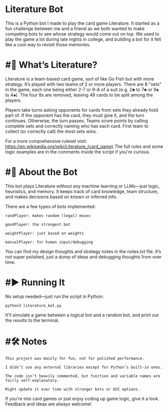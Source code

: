 # Literature Bot

This is a Python bot I made to play the card game Literature. It started as a fun challenge between me and a friend as we both wanted to make competing bots to see whose strategy would come out on top. We used to play the game a lot during late nights in college, and building a bot for it felt like a cool way to revisit those memories.

# #🎴 What’s Literature?

Literature is a team-based card game, sort of like Go Fish but with more strategy. It’s played with two teams of 2 or more players. There are 8 "sets" in the game, each one being either 2-7 or 9-A of a suit (e.g. 2♣ to 7♣ or 9♠ to A♠). The four 8s are removed, leaving 48 cards to be split among the players.

Players take turns asking opponents for cards from sets they already hold part of. If the opponent has the card, they must give it, and the turn continues. Otherwise, the turn passes. Teams score points by calling complete sets and correctly naming who has each card. First team to collect (or correctly call) the most sets wins.

For a more comprehensive ruleset visit: https://en.wikipedia.org/wiki/Literature_(card_game)
The full rules and some logic examples are in the comments inside the script if you're curious.

# #🤖 About the Bot

This bot plays Literature without any machine learning or LLMs—just logic, heuristics, and memory. It keeps track of card knowledge, team structure, and makes decisions based on known or inferred info.

There are a few types of bots implemented:

    randPlayer: makes random (legal) moves

    goodPlayer: the strongest bot

    weightPlayer: just based on weights

    manualPlayer: for human input/debugging

You can find my design thoughts and strategy notes in the notes.txt file. It’s not super polished, just a dump of ideas and debugging thoughts from over time.

# #▶️ Running It

No setup needed—just run the script in Python:
```
python3 literature_bot.py
```

It'll simulate a game between a logical bot and a random bot, and print out the results to the terminal.

# #🛠 Notes

    This project was mainly for fun, not for polished performance.

    I didn’t use any external libraries except for Python’s built-in ones.

    The code isn’t heavily commented, but function and variable names are fairly self-explanatory.

    Might update it over time with stronger bots or GUI options.

If you're into card games or just enjoy coding up game logic, give it a look. Feedback and ideas are always welcome!